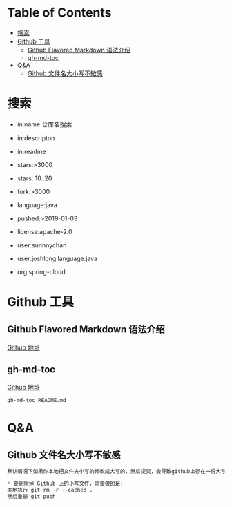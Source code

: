 Table of Contents
=================

   * [搜索](#搜索)
   * [Github 工具](#github-工具)
      * [Github Flavored Markdown 语法介绍](#github-flavored-markdown-语法介绍)
      * [gh-md-toc](#gh-md-toc)
   * [Q&amp;A](#qa)
      * [Github 文件名大小写不敏感](#github-文件名大小写不敏感)
      
# 搜索
* in:name 仓库名搜索
* in:descripton
* in:readme

* stars:>3000
* stars: 10..20
* fork:>3000

* language:java

* pushed:>2019-01-03
* license:apache-2.0

* user:sunnnychan
* user:joshlong language:java
* org:spring-cloud


# Github 工具
## Github Flavored Markdown 语法介绍
[Github 地址](https://github.com/guodongxiaren/README)
## gh-md-toc
[Github 地址](https://github.com/ekalinin/github-markdown-toc)
```sh 
gh-md-toc README.md  
```
# Q&A
## Github 文件名大小写不敏感
```md
默认情况下如果你本地把文件夹小写的修改成大写的，然后提交，会导致github上存在一份大写的和一份小写的文件夹。

* 要删除掉 Github 上的小写文件，需要做的是:
本地执行 git rm -r --cached . 
然后重新 git push
```
